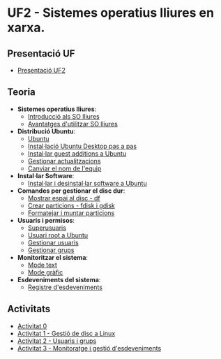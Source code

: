 # UF2 - Sistemes operatius lliures en xarxa.

## Presentació UF

- [Presentació UF2](presentacio.md)

## Teoria

- **Sistemes operatius lliures**:
  - [Introducció als SO lliures](introduccio.md)
  - [Avantatges d'utilitzar SO lliures](avantatges.md)
- **Distribució Ubuntu**:
  - [Ubuntu](ubuntu.md)
  - [Instal·lació Ubuntu Desktop pas a pas](install.md)
  - [Instal·lar guest additions a Ubuntu](guest.md)
  - [Gestionar actualitzacions](actualitzacions.md)
  - [Canviar el nom de l'equip](canviar_nom.md)
- **Instal·lar Software**:
  - [Instal·lar i desinstal·lar software a Ubuntu](instalar_software.md)
- **Comandes per gestionar el disc dur**:
  - [Mostrar espai al disc - df](df.md)
  - [Crear particions - fdisk i gdisk](fdisk.md)
  - [Formatejar i muntar particions](formatejar.md)
- **Usuaris i permisos**:
  - [Superusuaris](usuaris.md)
  - [Usuari root a Ubuntu](root.md)
  - [Gestionar usuaris](usuaris_linux.md)
  - [Gestionar grups](grups.md)
- **Monitoritzar el sistema**:
  - [Mode text](monitor.md)
  - [Mode gràfic](monitor_grafic.md)
- **Esdeveniments del sistema**:
  - [Registre d'esdeveniments](registre_esdeveniments1.md) 

## Activitats

- [Activitat 0](activitat0.md)
- [ Activitat 1 - Gestió de disc a Linux](activitat1.md)
- [ Activitat 2 - Usuaris i grups](activitat2.md)
- [ Activitat 3 - Monitoratge i gestió d'esdeveniments](activitat3.md)
